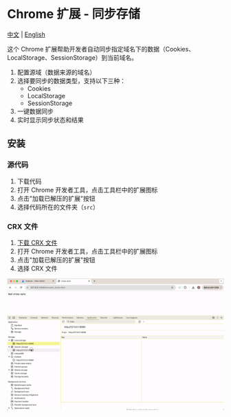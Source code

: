 # Chrome 扩展 - 同步存储

[中文](README.md) | [English](README_en.md)

这个 Chrome 扩展帮助开发者自动同步指定域名下的数据（Cookies、LocalStorage、SessionStorage）到当前域名。

1. 配置源域（数据来源的域名）
2. 选择要同步的数据类型，支持以下三种：
   - Cookies
   - LocalStorage 
   - SessionStorage
3. 一键数据同步
4. 实时显示同步状态和结果

## 安装

### 源代码

1. 下载代码
2. 打开 Chrome 开发者工具，点击工具栏中的扩展图标
3. 点击"加载已解压的扩展"按钮
4. 选择代码所在的文件夹（`src`）

### CRX 文件

1. [下载 CRX 文件](https://github.com/todrfu/sync-storage/actions/runs/13558338214)
2. 打开 Chrome 开发者工具，点击工具栏中的扩展图标
3. 点击"加载已解压的扩展"按钮
4. 选择 CRX 文件

![](./demo.gif)